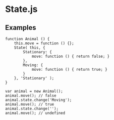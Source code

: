 # State.js

## Examples

	function Animal () {
		this.move = function () {};
		State( this, {
			Stationary: {
				move: function () { return false; }
			},
			Moving: {
				move: function () { return true; }
			}
		}, 'Stationary' );
	}

	var animal = new Animal();
	animal.move(); // false
	animal.state.change('Moving');
	animal.move(); // true
	animal.state.change('');
	animal.move(); // undefined
